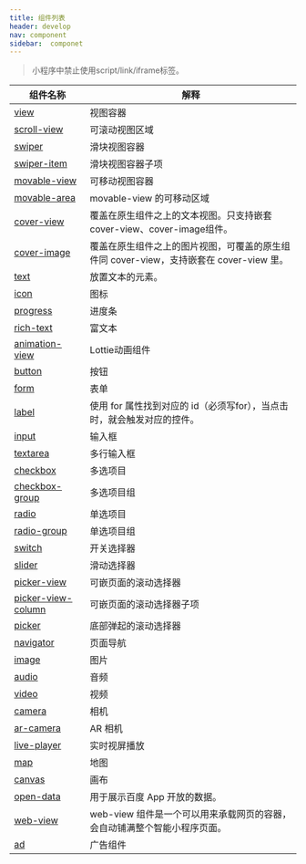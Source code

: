 ```yaml
---
title: 组件列表
header: develop
nav: component
sidebar:  componet
---
```



> 小程序中禁止使用script/link/iframe标签。


|组件名称 | 解释 |
|---- | ---- |
|<a href="/develop/component/view_view/">view</a>  | 视图容器 |
|<a href="/develop/component/view_scroll-view/">scroll-view</a>| 可滚动视图区域 |
|<a href="/develop/component/view_swiper/">swiper</a> |滑块视图容器 |
|<a href="/develop/component/view_swiper-item/">swiper-item</a> |滑块视图容器子项 |
|<a href="/develop/component/view_movable-view/">movable-view</a>|可移动视图容器|
|<a href="/develop/component/view_movable-area/">movable-area</a>|movable-view 的可移动区域|
|<a href="/develop/component/view_cover-view/">cover-view</a>| 覆盖在原生组件之上的文本视图。只支持嵌套cover-view、cover-image组件。|
|<a href="/develop/component/view_cover-image/">cover-image</a>|覆盖在原生组件之上的图片视图，可覆盖的原生组件同 cover-view，支持嵌套在 cover-view 里。|
|<a href="/develop/component/base_text/">text</a>|放置文本的元素。|
|<a href="/develop/component/base_icon/">icon</a>|图标|
|<a href="/develop/component/base_progress/">progress</a>|进度条|
|<a href="/develop/component/base_rich-text/">rich-text</a>|富文本|
|<a href="/develop/component/base_animation-view-Lottie/">animation-view</a>|Lottie动画组件|
|<a href="/develop/component/formlist_button/">button</a>|按钮|
|<a href="/develop/component/formlist_form/">form</a>|表单|
|<a href="/develop/component/formlist_label/">label</a>|使用 for 属性找到对应的 id（必须写for），当点击时，就会触发对应的控件。|
|<a href="/develop/component/formlist_input/">input</a>|输入框|
|<a href="/develop/component/formlist_textarea/">textarea</a>| 多行输入框|
|<a href="/develop/component/formlist_checkbox/">checkbox</a>|多选项目|
|<a href="/develop/component/formlist_checkbox-group/">checkbox-group</a>|多选项目组|
|<a href="/develop/component/formlist_radio/">radio</a>|单选项目|
|<a href="/develop/component/formlist_radio-group/">radio-group</a>|单选项目组|
|<a href="/develop/component/formlist_switch/">switch</a>|开关选择器|
|<a href="/develop/component/formlist_slider/">slider</a>| 滑动选择器|
|<a href="/develop/component/formlist_picker-view/">picker-view</a>|可嵌页面的滚动选择器|
|<a href="/develop/component/formlist_picker-view-column/">picker-view-column</a>|可嵌页面的滚动选择器子项|
|<a href="/develop/component/formlist_picker/">picker</a>|底部弹起的滚动选择器|
|<a href="/develop/component/nav/">navigator</a>|页面导航|
|<a href="/develop/component/media_image/">image</a>|图片|
|<a href="/develop/component/media_audio/">audio</a>|音频|
|<a href="/develop/component/media_video/">video</a>|视频|
|<a href="/develop/component/media_camera/">camera</a>|相机|
|<a href="/develop/component/media_ar-camera/">ar-camera</a>|AR 相机|
|<a href="/develop/component/media_live-player/">live-player</a>|实时视屏播放|
|<a href="/develop/component/map/">map</a>|地图|
|<a href="/develop/component/canvas/">canvas</a>|画布|
|<a href="/develop/component/open/">open-data</a>|用于展示百度 App 开放的数据。|
|<a href="/develop/component/open_web-view/">web-view</a>|web-view 组件是一个可以用来承载网页的容器，会自动铺满整个智能小程序页面。|
|<a href="/develop/component/ad/">ad</a>|广告组件|
